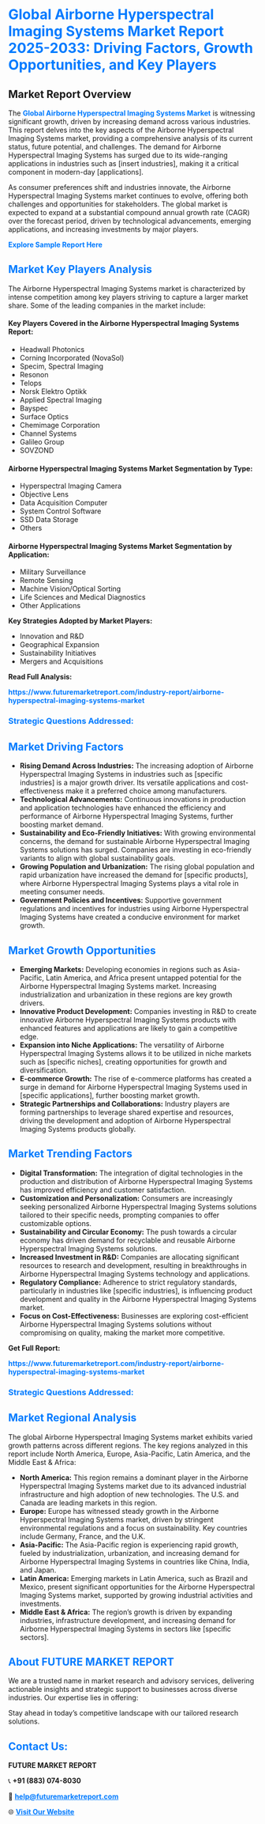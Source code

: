 <h1 style="color: #007BFF;">Global Airborne Hyperspectral Imaging Systems Market Report 2025-2033: Driving Factors, Growth Opportunities, and Key Players</h1>

<section id="overview">
<h2>Market Report Overview</h2>
<p>The <a href="https://www.futuremarketreport.com/industry-report/airborne-hyperspectral-imaging-systems-market" style="color: #007BFF; text-decoration: none;"><strong>Global Airborne Hyperspectral Imaging Systems Market</strong></a> is witnessing significant growth, driven by increasing demand across various industries. This report delves into the key aspects of the Airborne Hyperspectral Imaging Systems market, providing a comprehensive analysis of its current status, future potential, and challenges. The demand for Airborne Hyperspectral Imaging Systems has surged due to its wide-ranging applications in industries such as [insert industries], making it a critical component in modern-day [applications].</p>
<p>As consumer preferences shift and industries innovate, the Airborne Hyperspectral Imaging Systems market continues to evolve, offering both challenges and opportunities for stakeholders. The global market is expected to expand at a substantial compound annual growth rate (CAGR) over the forecast period, driven by technological advancements, emerging applications, and increasing investments by major players.</p>
</section>

<section id="overview">
<p><a href="https://www.futuremarketreport.com/request-sample/reportId=83818" style="color: #007BFF; text-decoration: none;"><strong>Explore Sample Report Here</strong></a></p>
</section>

<section id="key-players">
<h2 style="color: #007BFF;">Market Key Players Analysis</h2>
<p>The Airborne Hyperspectral Imaging Systems market is characterized by intense competition among key players striving to capture a larger market share. Some of the leading companies in the market include:</p>
<h4>Key Players Covered in the Airborne Hyperspectral Imaging Systems Report:</h4>
<ul><li>Headwall Photonics</li><li>Corning Incorporated (NovaSol)</li><li>Specim, Spectral Imaging</li><li>Resonon</li><li>Telops</li><li>Norsk Elektro Optikk</li><li>Applied Spectral Imaging</li><li>Bayspec</li><li>Surface Optics</li><li>Chemimage Corporation</li><li>Channel Systems</li><li>Galileo Group</li><li>SOVZOND</li></ul>
<h4>Airborne Hyperspectral Imaging Systems Market Segmentation by Type:</h4>
<ul><li>Hyperspectral Imaging Camera</li><li>Objective Lens</li><li>Data Acquisition Computer</li><li>System Control Software</li><li>SSD Data Storage</li><li>Others</li></ul>

<h4>Airborne Hyperspectral Imaging Systems Market Segmentation by Application:</h4>
<ul><li>Military Surveillance</li><li>Remote Sensing</li><li>Machine Vision/Optical Sorting</li><li>Life Sciences and Medical Diagnostics</li><li>Other Applications</li></ul>
<p><strong>Key Strategies Adopted by Market Players:</strong></p>
<ul>
<li>Innovation and R&D</li>
<li>Geographical Expansion</li>
<li>Sustainability Initiatives</li>
<li>Mergers and Acquisitions</li>
</ul>
</section>

<section>
<p><strong>Read Full Analysis: </strong></p><a href="https://www.futuremarketreport.com/industry-report/airborne-hyperspectral-imaging-systems-market" style="color: #007BFF; text-decoration: none;"><strong>https://www.futuremarketreport.com/industry-report/airborne-hyperspectral-imaging-systems-market</strong></a>
<h3 style="color: #007BFF;">Strategic Questions Addressed:</h3>
</section>

<section id="driving-factors">
<h2 style="color: #007BFF;">Market Driving Factors</h2>
<ul>
<li><strong>Rising Demand Across Industries:</strong> The increasing adoption of Airborne Hyperspectral Imaging Systems in industries such as [specific industries] is a major growth driver. Its versatile applications and cost-effectiveness make it a preferred choice among manufacturers.</li>
<li><strong>Technological Advancements:</strong> Continuous innovations in production and application technologies have enhanced the efficiency and performance of Airborne Hyperspectral Imaging Systems, further boosting market demand.</li>
<li><strong>Sustainability and Eco-Friendly Initiatives:</strong> With growing environmental concerns, the demand for sustainable Airborne Hyperspectral Imaging Systems solutions has surged. Companies are investing in eco-friendly variants to align with global sustainability goals.</li>
<li><strong>Growing Population and Urbanization:</strong> The rising global population and rapid urbanization have increased the demand for [specific products], where Airborne Hyperspectral Imaging Systems plays a vital role in meeting consumer needs.</li>
<li><strong>Government Policies and Incentives:</strong> Supportive government regulations and incentives for industries using Airborne Hyperspectral Imaging Systems have created a conducive environment for market growth.</li>
</ul>
</section>

<section id="growth-opportunities">
<h2 style="color: #007BFF;">Market Growth Opportunities</h2>
<ul>
<li><strong>Emerging Markets:</strong> Developing economies in regions such as Asia-Pacific, Latin America, and Africa present untapped potential for the Airborne Hyperspectral Imaging Systems market. Increasing industrialization and urbanization in these regions are key growth drivers.</li>
<li><strong>Innovative Product Development:</strong> Companies investing in R&D to create innovative Airborne Hyperspectral Imaging Systems products with enhanced features and applications are likely to gain a competitive edge.</li>
<li><strong>Expansion into Niche Applications:</strong> The versatility of Airborne Hyperspectral Imaging Systems allows it to be utilized in niche markets such as [specific niches], creating opportunities for growth and diversification.</li>
<li><strong>E-commerce Growth:</strong> The rise of e-commerce platforms has created a surge in demand for Airborne Hyperspectral Imaging Systems used in [specific applications], further boosting market growth.</li>
<li><strong>Strategic Partnerships and Collaborations:</strong> Industry players are forming partnerships to leverage shared expertise and resources, driving the development and adoption of Airborne Hyperspectral Imaging Systems products globally.</li>
</ul>
</section>

<section id="trending-factors">
<h2 style="color: #007BFF;">Market Trending Factors</h2>
<ul>
<li><strong>Digital Transformation:</strong> The integration of digital technologies in the production and distribution of Airborne Hyperspectral Imaging Systems has improved efficiency and customer satisfaction.</li>
<li><strong>Customization and Personalization:</strong> Consumers are increasingly seeking personalized Airborne Hyperspectral Imaging Systems solutions tailored to their specific needs, prompting companies to offer customizable options.</li>
<li><strong>Sustainability and Circular Economy:</strong> The push towards a circular economy has driven demand for recyclable and reusable Airborne Hyperspectral Imaging Systems solutions.</li>
<li><strong>Increased Investment in R&D:</strong> Companies are allocating significant resources to research and development, resulting in breakthroughs in Airborne Hyperspectral Imaging Systems technology and applications.</li>
<li><strong>Regulatory Compliance:</strong> Adherence to strict regulatory standards, particularly in industries like [specific industries], is influencing product development and quality in the Airborne Hyperspectral Imaging Systems market.</li>
<li><strong>Focus on Cost-Effectiveness:</strong> Businesses are exploring cost-efficient Airborne Hyperspectral Imaging Systems solutions without compromising on quality, making the market more competitive.</li>
</ul>
</section>

<section>
<p><strong>Get Full Report: </strong></p><a href="https://www.futuremarketreport.com/industry-report/airborne-hyperspectral-imaging-systems-market" style="color: #007BFF; text-decoration: none;"><strong>https://www.futuremarketreport.com/industry-report/airborne-hyperspectral-imaging-systems-market</strong></a>
<h3 style="color: #007BFF;">Strategic Questions Addressed:</h3>
</section>


<section id="regional-analysis">
<h2 style="color: #007BFF;">Market Regional Analysis</h2>
<p>The global Airborne Hyperspectral Imaging Systems market exhibits varied growth patterns across different regions. The key regions analyzed in this report include North America, Europe, Asia-Pacific, Latin America, and the Middle East & Africa:</p>
<ul>
<li><strong>North America:</strong> This region remains a dominant player in the Airborne Hyperspectral Imaging Systems market due to its advanced industrial infrastructure and high adoption of new technologies. The U.S. and Canada are leading markets in this region.</li>
<li><strong>Europe:</strong> Europe has witnessed steady growth in the Airborne Hyperspectral Imaging Systems market, driven by stringent environmental regulations and a focus on sustainability. Key countries include Germany, France, and the U.K.</li>
<li><strong>Asia-Pacific:</strong> The Asia-Pacific region is experiencing rapid growth, fueled by industrialization, urbanization, and increasing demand for Airborne Hyperspectral Imaging Systems in countries like China, India, and Japan.</li>
<li><strong>Latin America:</strong> Emerging markets in Latin America, such as Brazil and Mexico, present significant opportunities for the Airborne Hyperspectral Imaging Systems market, supported by growing industrial activities and investments.</li>
<li><strong>Middle East & Africa:</strong> The region’s growth is driven by expanding industries, infrastructure development, and increasing demand for Airborne Hyperspectral Imaging Systems in sectors like [specific sectors].</li>
</ul>
</section>

<footer>
<h2 style="color: #007BFF;">About FUTURE MARKET REPORT</h2>
<p>We are a trusted name in market research and advisory services, delivering actionable insights and strategic support to businesses across diverse industries. Our expertise lies in offering:</p>

<p>Stay ahead in today’s competitive landscape with our tailored research solutions.</p>

<h2 style="color: #007BFF;">Contact Us:</h2>
<p><strong>FUTURE MARKET REPORT</strong></p>
<p>📞 <strong>+91 (883) 074-8030</strong></p>
<p>📧 <strong><a href="mailto:help@futuremarketreport.com" style="color: #007BFF;">help@futuremarketreport.com</a></strong></p>
<p>🌐 <strong><a href="https://www.futuremarketreport.com/" style="color: #007BFF;">Visit Our Website</a></strong></p>
</footer>